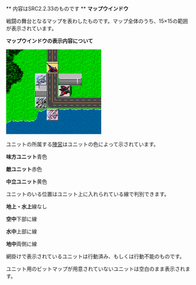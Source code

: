 ** 内容はSRC2.2.33のものです **
**マップウインドウ**

戦闘の舞台となるマップを表わしたものです。マップ全体のうち、15×15の範囲が表示されています。

**マップウインドウの表示内容について**

![](../images/bm7.gif)

ユニットの所属する[陣営](陣営名.md)はユニットの色によって示されています。

**味方ユニット**青色

**敵ユニット**赤色

**中立ユニット**黄色

ユニットのいる位置はユニット上に入れられている線で判別できます。

**地上・水上**線なし

**空中**下部に線

**水中**上部に線

**地中**両側に線

網掛けで表示されているユニットは行動済み、もしくは行動不能のものです。

ユニット用のビットマップが用意されていないユニットは空白のまま表示されます。
